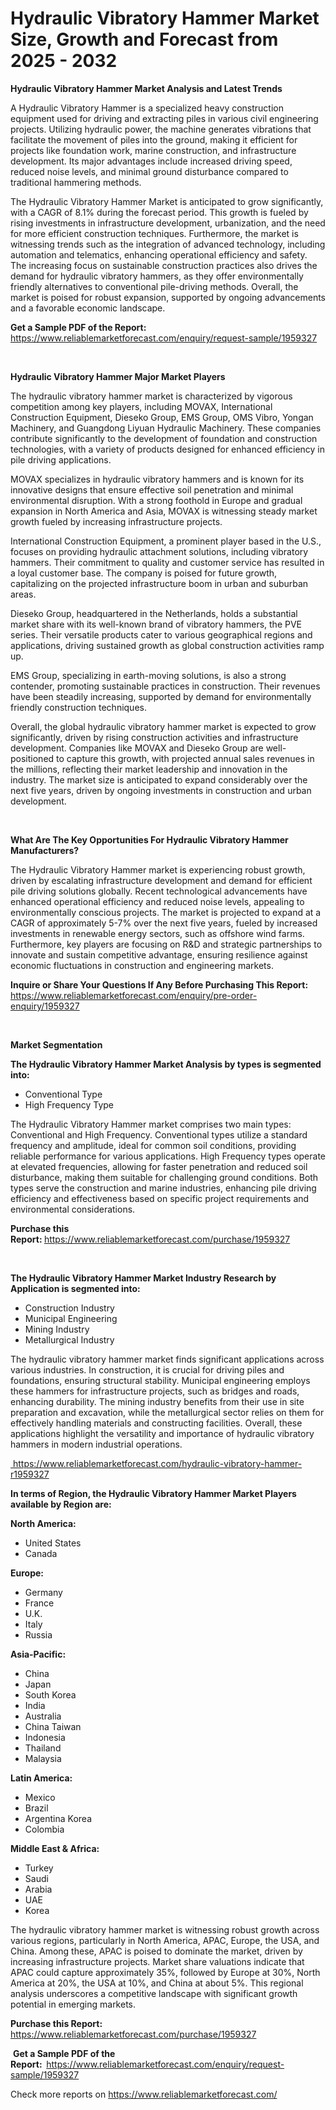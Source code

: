 <p><h1>Hydraulic Vibratory Hammer Market Size, Growth and Forecast from 2025 - 2032</h1></p><p><strong>Hydraulic Vibratory Hammer Market Analysis and Latest Trends</strong></p>
<p><p>A Hydraulic Vibratory Hammer is a specialized heavy construction equipment used for driving and extracting piles in various civil engineering projects. Utilizing hydraulic power, the machine generates vibrations that facilitate the movement of piles into the ground, making it efficient for projects like foundation work, marine construction, and infrastructure development. Its major advantages include increased driving speed, reduced noise levels, and minimal ground disturbance compared to traditional hammering methods.</p><p>The Hydraulic Vibratory Hammer Market is anticipated to grow significantly, with a CAGR of 8.1% during the forecast period. This growth is fueled by rising investments in infrastructure development, urbanization, and the need for more efficient construction techniques. Furthermore, the market is witnessing trends such as the integration of advanced technology, including automation and telematics, enhancing operational efficiency and safety. The increasing focus on sustainable construction practices also drives the demand for hydraulic vibratory hammers, as they offer environmentally friendly alternatives to conventional pile-driving methods. Overall, the market is poised for robust expansion, supported by ongoing advancements and a favorable economic landscape.</p></p>
<p><strong>Get a Sample PDF of the Report:&nbsp;</strong> <a href="https://www.reliablemarketforecast.com/enquiry/request-sample/1959327?utm_campaign=3203&utm_medium=2&utm_source=Github&utm_content=ia&utm_term=10042025&utm_id=hydraulic-vibratory-hammer">https://www.reliablemarketforecast.com/enquiry/request-sample/1959327</a></p>
<p>&nbsp;</p>
<p><strong>Hydraulic Vibratory Hammer Major Market Players</strong></p>
<p><p>The hydraulic vibratory hammer market is characterized by vigorous competition among key players, including MOVAX, International Construction Equipment, Dieseko Group, EMS Group, OMS Vibro, Yongan Machinery, and Guangdong Liyuan Hydraulic Machinery. These companies contribute significantly to the development of foundation and construction technologies, with a variety of products designed for enhanced efficiency in pile driving applications.</p><p>MOVAX specializes in hydraulic vibratory hammers and is known for its innovative designs that ensure effective soil penetration and minimal environmental disruption. With a strong foothold in Europe and gradual expansion in North America and Asia, MOVAX is witnessing steady market growth fueled by increasing infrastructure projects.</p><p>International Construction Equipment, a prominent player based in the U.S., focuses on providing hydraulic attachment solutions, including vibratory hammers. Their commitment to quality and customer service has resulted in a loyal customer base. The company is poised for future growth, capitalizing on the projected infrastructure boom in urban and suburban areas.</p><p>Dieseko Group, headquartered in the Netherlands, holds a substantial market share with its well-known brand of vibratory hammers, the PVE series. Their versatile products cater to various geographical regions and applications, driving sustained growth as global construction activities ramp up.</p><p>EMS Group, specializing in earth-moving solutions, is also a strong contender, promoting sustainable practices in construction. Their revenues have been steadily increasing, supported by demand for environmentally friendly construction techniques.</p><p>Overall, the global hydraulic vibratory hammer market is expected to grow significantly, driven by rising construction activities and infrastructure development. Companies like MOVAX and Dieseko Group are well-positioned to capture this growth, with projected annual sales revenues in the millions, reflecting their market leadership and innovation in the industry. The market size is anticipated to expand considerably over the next five years, driven by ongoing investments in construction and urban development.</p></p>
<p>&nbsp;</p>
<p><strong>What Are The Key Opportunities For Hydraulic Vibratory Hammer Manufacturers?</strong></p>
<p><p>The Hydraulic Vibratory Hammer market is experiencing robust growth, driven by escalating infrastructure development and demand for efficient pile driving solutions globally. Recent technological advancements have enhanced operational efficiency and reduced noise levels, appealing to environmentally conscious projects. The market is projected to expand at a CAGR of approximately 5-7% over the next five years, fueled by increased investments in renewable energy sectors, such as offshore wind farms. Furthermore, key players are focusing on R&D and strategic partnerships to innovate and sustain competitive advantage, ensuring resilience against economic fluctuations in construction and engineering markets.</p></p>
<p><strong>Inquire or Share Your Questions If Any Before Purchasing This Report:</strong> <a href="https://www.reliablemarketforecast.com/enquiry/pre-order-enquiry/1959327?utm_campaign=3203&utm_medium=2&utm_source=Github&utm_content=ia&utm_term=10042025&utm_id=hydraulic-vibratory-hammer">https://www.reliablemarketforecast.com/enquiry/pre-order-enquiry/1959327</a></p>
<p>&nbsp;</p>
<p><strong>Market Segmentation</strong></p>
<p><strong>The Hydraulic Vibratory Hammer Market Analysis by types is segmented into:</strong></p>
<p><ul><li>Conventional Type</li><li>High Frequency Type</li></ul></p>
<p><p>The Hydraulic Vibratory Hammer market comprises two main types: Conventional and High Frequency. Conventional types utilize a standard frequency and amplitude, ideal for common soil conditions, providing reliable performance for various applications. High Frequency types operate at elevated frequencies, allowing for faster penetration and reduced soil disturbance, making them suitable for challenging ground conditions. Both types serve the construction and marine industries, enhancing pile driving efficiency and effectiveness based on specific project requirements and environmental considerations.</p></p>
<p><strong>Purchase this Report:&nbsp;</strong><a href="https://www.reliablemarketforecast.com/purchase/1959327?utm_campaign=3203&utm_medium=2&utm_source=Github&utm_content=ia&utm_term=10042025&utm_id=hydraulic-vibratory-hammer">https://www.reliablemarketforecast.com/purchase/1959327</a></p>
<p>&nbsp;</p>
<p><strong>The Hydraulic Vibratory Hammer Market Industry Research by Application is segmented into:</strong></p>
<p><ul><li>Construction Industry</li><li>Municipal Engineering</li><li>Mining Industry</li><li>Metallurgical Industry</li></ul></p>
<p><p>The hydraulic vibratory hammer market finds significant applications across various industries. In construction, it is crucial for driving piles and foundations, ensuring structural stability. Municipal engineering employs these hammers for infrastructure projects, such as bridges and roads, enhancing durability. The mining industry benefits from their use in site preparation and excavation, while the metallurgical sector relies on them for effectively handling materials and constructing facilities. Overall, these applications highlight the versatility and importance of hydraulic vibratory hammers in modern industrial operations.</p></p>
<p><a href="https://www.reliablemarketforecast.com/hydraulic-vibratory-hammer-r1959327?utm_campaign=3203&utm_medium=2&utm_source=Github&utm_content=ia&utm_term=10042025&utm_id=hydraulic-vibratory-hammer">&nbsp;https://www.reliablemarketforecast.com/hydraulic-vibratory-hammer-r1959327</a></p>
<p><strong>In terms of Region, the Hydraulic Vibratory Hammer Market Players available by Region are:</strong></p>
<p>
    <p> <strong> North America: </strong>
        <ul>
            <li>United States</li>
            <li>Canada</li>
        </ul>
        </p> 
    <p> <strong> Europe: </strong>
        <ul>
            <li>Germany</li>
            <li>France</li>
            <li>U.K.</li>
            <li>Italy</li>
            <li>Russia</li>
        </ul>
        </p> 
    <p> <strong> Asia-Pacific: </strong>
        <ul>
            <li>China</li>
            <li>Japan</li>
            <li>South Korea</li>
            <li>India</li>
            <li>Australia</li>
            <li>China Taiwan</li>
            <li>Indonesia</li>
            <li>Thailand</li>
            <li>Malaysia</li>
        </ul>
        </p> 
    <p> <strong> Latin America: </strong>
        <ul>
            <li>Mexico</li>
            <li>Brazil</li>
            <li>Argentina Korea</li>
            <li>Colombia</li>
        </ul>
        </p> 
    <p> <strong> Middle East & Africa: </strong>
        <ul>
            <li>Turkey</li>
            <li>Saudi</li>
            <li>Arabia</li>
            <li>UAE</li>
            <li>Korea</li>
        </ul>
    </p>
    </p>
<p><p>The hydraulic vibratory hammer market is witnessing robust growth across various regions, particularly in North America, APAC, Europe, the USA, and China. Among these, APAC is poised to dominate the market, driven by increasing infrastructure projects. Market share valuations indicate that APAC could capture approximately 35%, followed by Europe at 30%, North America at 20%, the USA at 10%, and China at about 5%. This regional analysis underscores a competitive landscape with significant growth potential in emerging markets.</p></p>
<p><strong>Purchase this Report: </strong><a href="https://www.reliablemarketforecast.com/purchase/1959327?utm_campaign=3203&utm_medium=2&utm_source=Github&utm_content=ia&utm_term=10042025&utm_id=hydraulic-vibratory-hammer">https://www.reliablemarketforecast.com/purchase/1959327</a></p>
<p>&nbsp;<strong>Get a Sample PDF of the Report:&nbsp;&nbsp;</strong><a href="https://www.reliablemarketforecast.com/enquiry/request-sample/1959327?utm_campaign=3203&utm_medium=2&utm_source=Github&utm_content=ia&utm_term=10042025&utm_id=hydraulic-vibratory-hammer">https://www.reliablemarketforecast.com/enquiry/request-sample/1959327</a></p>
<p><strong></strong></p>
<p>Check more reports on <a href="https://www.reliablemarketforecast.com/?utm_campaign=3203&utm_medium=2&utm_source=Github&utm_content=ia&utm_term=10042025&utm_id=hydraulic-vibratory-hammer">https://www.reliablemarketforecast.com/</a></p>
